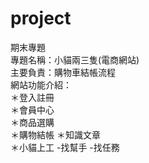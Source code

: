 # project
期末專題  
專題名稱：小貓兩三隻(電商網站)  
主要負責：購物車結帳流程  
網站功能介紹：  
＊登入註冊   
＊會員中心   
＊商品選購  
＊購物結帳 
＊知識文章  
＊小貓上工
  -找幫手
  -找任務



